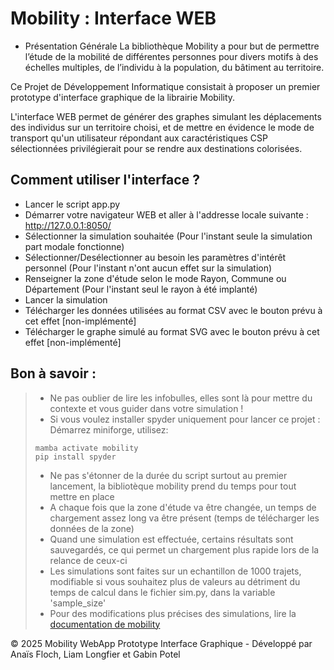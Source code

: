 # Mobility : Interface WEB

* Présentation Générale 
La bibliothèque Mobility a pour but de permettre l’étude de la mobilité de différentes personnes pour divers motifs à des échelles multiples, de l’individu à la population, du bâtiment au territoire.

Ce Projet de Développement Informatique consistait à proposer un premier prototype d'interface graphique de la librairie Mobility.

L'interface WEB permet de générer des graphes simulant les déplacements des individus sur un territoire choisi, et de mettre en évidence le mode de transport qu'un utilisateur répondant aux caractéristiques CSP sélectionnées privilégierait pour se rendre aux destinations colorisées.

## Comment utiliser l'interface ?
- Lancer le script app.py
- Démarrer votre navigateur WEB et aller à l'addresse locale suivante : http://127.0.0.1:8050/
- Sélectionner la simulation souhaitée (Pour l'instant seule la simulation part modale fonctionne)
- Sélectionner/Desélectionner au besoin les paramètres d'intérêt personnel (Pour l'instant n'ont aucun effet sur la simulation)
- Renseigner la zone d'étude selon le mode Rayon, Commune ou Département (Pour l'instant seul le rayon à été implanté)
- Lancer la simulation
- Télécharger les données utilisées au format CSV avec le bouton prévu à cet effet [non-implémenté]
- Télécharger le graphe simulé au format SVG avec le bouton prévu à cet effet [non-implémenté]

## Bon à savoir : 
>- Ne pas oublier de lire les infobulles, elles sont là pour mettre du contexte et vous guider dans votre simulation !
>- Si vous voulez installer spyder uniquement pour lancer ce projet : Démarrez miniforge, utilisez:  
>```
>mamba activate mobility
>pip install spyder
>```
>- Ne pas s'étonner de la durée du script surtout au premier lancement, la bibliotèque mobility prend du temps pour tout mettre en place
>- A chaque fois que la zone d'étude va être changée, un temps de chargement assez long va être présent (temps de télécharger les données de la zone)
>- Quand une simulation est effectuée, certains résultats sont sauvegardés, ce qui permet un chargement plus rapide lors de la relance de ceux-ci
>- Les simulations sont faites sur un echantillon de 1000 trajets, modifiable si vous souhaitez plus de valeurs au détriment du temps de calcul dans le fichier sim.py, dans la variable 'sample_size'
>- Pour des modifications plus précises des simulations, lire la [documentation de mobility]() 

© 2025 Mobility WebApp Prototype Interface Graphique - Développé par Anaïs Floch, Liam Longfier et Gabin Potel